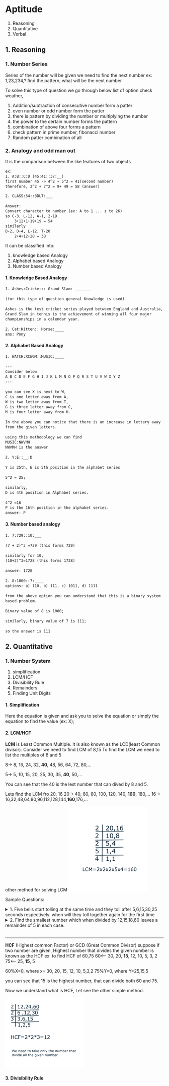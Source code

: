 # **Aptitude**
1. Reasoning
1. Quantitative
1. Verbal

## **1. Reasoning**
### **1. Number Series**
Series of the number will be given we need to find the next number
ex: 1,23,234,? find the pattern, what will be the next number

To solve this type of question we go through below list of option
check weather,
1. Addition/subtraction of consecutive number form a patter
2. even number or odd number form the patter
3. there is pattern by dividing the number or multiplying the number
4. the power to the certain number forms the pattern
5. combination of above four forms a pattern
6. check pattern in prime number, fibonacci number
7. Random patter combination of all

### **2. Analogy and odd man out**
It is the comparison between the like features of two objects

``` 
ex: 
1. A:B::C:D (45:41::37:__)
first number 45 -> 4^2 + 5^2 = 41(second number)
therefore, 3^2 + 7^2 = 9+ 49 = 58 (answer)
```
``` 
2. CLASS:54::BDLT:___

Answer:
Convert character to number (ex: A to 1 ... z to 26)
so C-3, L-12, A-1, 2-19
    3+12+1+19+19 = 54
similarly
B-2, D-4, L-12, T-20
    2+4+12+20 = 38
```
It can be classified into:
1. knowledge based Analogy
2. Alphabet based Analogy
3. Number based Analogy

#### **1. Knowledge Based Analogy**
```
1. Ashes:Cricket:: Grand Slam: _______

(for this type of question general Knowledge is used)

Ashes is the test cricket series played between England and Australia,
Grand Slam in tennis is the achievement of winning all four major championships in a calendar year.

2. Cat:Kitten:: Horse:____
ans: Pony
```
#### **2. Alphabet Based Analogy**
```
1. WATCH:XCWGM::MUSIC:____

---
Consider below
A B C D E F G H I J K L M N O P Q R S T U V W X Y Z
---

you can see X is next to W,
C is one letter away from A,
W is two letter away from T,
G is three letter away from C,
M is four letter away from H.

In the above you can notice that there is an increase in lettery away from the given letters.

using this methodology we can find
MUSIC:NWVMH
NWVMH is the answer

2. Y:E::__:D

Y is 25th, E is 5th position in the alphabet series

5^2 = 25;

similarly,
D is 4th position in Alphabet series.

4^2 =16 
P is the 16th position in the alphabet series.
answer: P
```

#### **3. Number based analogy**
```
1. 7:729::10:___

(7 + 2)^3 =729 (this forms 729)

similarly for 10,
(10+2)^3=1728 (this forms 1728)

answer: 1728

2. 8:1000::7:____
options: a) 110, b) 111, c) 1011, d) 1111

from the above option you can understand that this is a binary system based problem.

Binary value of 8 is 1000;

similarly, binary value of 7 is 111;

so the answer is 111
```
## **2. Quantitative**
### **1. Number System**
1. simplification
2. LCM/HCF
3. Divisibility Rule
4. Remainders
5. Finding Unit Digits
#### **1. Simplification**
 Here the equation is given and ask you to solve the equation or simply the equation to find the value (ex: X);

#### **2. LCM/HCF**
**LCM** is Least Common Multiple. It is also known as the LCD(least Common divisor).
Consider we need to find LCM of 8,15
To find the LCM we need to list the multiples of 8 and 5

8-> 8, 16, 24, 32, **40**, 48, 56, 64, 72, 80,...

5-> 5, 10, 15, 20, 25, 30, 35, **40**, 50,...

You can see that the 40 is the lest number that can dived by 8 and 5.

Lets find the LCM fro 20, 16
20-> 40, 60, 80, 100, 120, 140, **160**, 180,...
16-> 16,32,48,64,80,96,112,128,144,**160**,176,...

other method for solving LCM
<img src="img/LCM.png" width =250px)/>


Sample Questions:
<details><summary>1. Five bells start tolling at the same time and they toll after 5,6,15,30,25 seconds respectively. when will they toll together again for the first time</summary><br />

LCM of the above number gives the answer. (when it will ring all at the same time)

<img src="img/LCM2.png" width =250px)/>


At 450th Second all the bell will ring together.
</details>

<details><summary>2. Find the smallest number which when divided by 12,15,18,60 leaves a remainder of 5 in each case.</summary><br/>

(Here % is considered as the operator that produce the remainder of the two number ex: remainder of 6/5 is 1, which is mentioned as 6%5=1)
Given we need to find the number N, that produce
N%12=5, N%15=5, N%18=5, N%60 =5.

To do so if we find the LCM, (which all the number is divisible) that gives the remainder of 0.
so if we add LCM with 5, then we get the remainder of 5.

since, LCM(12,15,18,60)=180

so the ans will be LCM+5=185.

185%12=5, 185%15=5, 185%18=5, 185%60 =5.
</details>    
<br />

---
**HCF** (Highest common Factor) or GCD (Great Common Divisor)
suppose if two number are given, Highest number that divides the given number is known as the HCF
ex: to find HCF of 60,75
60<-- 30, 20, **15**, 12, 10, 5, 3, 2
75<-- 25, **15**, 5

60%X=0, where x= 30, 20, 15, 12, 10, 5,3,2
75%Y=0, where Y=25,15,5

you can see that 15 is the highest number, that can divide both 60 and 75.

Now we understand what is HCF,
Let see the other simple method.

<img src="img/HCF.png" width =250px)/>

#### **3. Divisibility Rule**